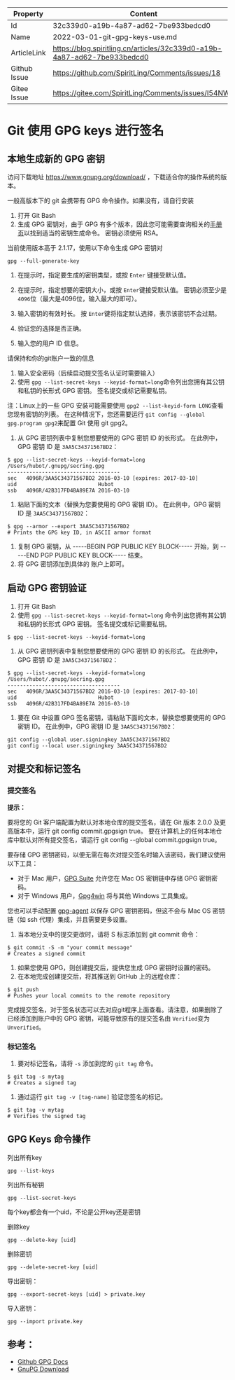 

| Property     | Content                                                      |
| ------------ | ------------------------------------------------------------ |
| Id           | 32c339d0-a19b-4a87-ad62-7be933bedcd0                         |
| Name         | 2022-03-01-git-gpg-keys-use.md                               |
| ArticleLink  | https://blog.spiritling.cn/articles/32c339d0-a19b-4a87-ad62-7be933bedcd0 |
| Github Issue | https://github.com/SpiritLing/Comments/issues/18             |
| Gitee Issue  | https://gitee.com/SpiritLing/Comments/issues/I54NWP          |

# Git 使用 GPG keys 进行签名

## 本地生成新的 GPG 密钥

访问下载地址 https://www.gnupg.org/download/ ，下载适合你的操作系统的版本。

一般高版本下的 git 会携带有 GPG 命令操作。如果没有，请自行安装

1. 打开 Git Bash
2. 生成 GPG 密钥对，由于 GPG 有多个版本，因此您可能需要查询相关的[手册页](https://en.wikipedia.org/wiki/Man_page)以找到适当的密钥生成命令。 密钥必须使用 RSA。

当前使用版本高于 2.1.17，使用以下命令生成 GPG 密钥对

```shell
gpg --full-generate-key
```

1. 在提示时，指定要生成的密钥类型，或按 `Enter` 键接受默认值。
2. 在提示时，指定想要的密钥大小，或按 `Enter`键接受默认值。 密钥必须至少是 `4096`位（最大是4096位，输入最大的即可）。

1. 输入密钥的有效时长。 按 `Enter`键将指定默认选择，表示该密钥不会过期。
2. 验证您的选择是否正确。

1. 输入您的用户 ID 信息。

请保持和你的git账户一致的信息

1. 输入安全密码（后续启动提交签名认证时需要输入）
2. 使用 `gpg --list-secret-keys --keyid-format=long`命令列出您拥有其公钥和私钥的长形式 GPG 密钥。 签名提交或标记需要私钥。

注：Linux上的一些 GPG 安装可能需要使用 `gpg2 --list-keyid-form LONG`查看您现有密钥的列表。 在这种情况下，您还需要运行 `git config --global gpg.program gpg2`来配置 Git 使用 git gpg2。

1. 从 GPG 密钥列表中复制您想要使用的 GPG 密钥 ID 的长形式。 在此例中，GPG 密钥 ID 是 `3AA5C34371567BD2`：

```shell
$ gpg --list-secret-keys --keyid-format=long
/Users/hubot/.gnupg/secring.gpg
------------------------------------
sec   4096R/3AA5C34371567BD2 2016-03-10 [expires: 2017-03-10]
uid                          Hubot 
ssb   4096R/42B317FD4BA89E7A 2016-03-10
```

1. 粘贴下面的文本（替换为您要使用的 GPG 密钥 ID）。 在此例中，GPG 密钥 ID 是 `3AA5C34371567BD2`：

```shell
$ gpg --armor --export 3AA5C34371567BD2
# Prints the GPG key ID, in ASCII armor format
```

1. 复制 GPG 密钥，从 -----BEGIN PGP PUBLIC KEY BLOCK----- 开始，到 -----END PGP PUBLIC KEY BLOCK----- 结束。
2. 将 GPG 密钥添加到具体的 账户上即可。



## 启动 GPG 密钥验证

1. 打开 Git Bash
2. 使用 `gpg --list-secret-keys --keyid-format=long` 命令列出您拥有其公钥和私钥的长形式 GPG 密钥。 签名提交或标记需要私钥。

```shell
$ gpg --list-secret-keys --keyid-format=long
```

1. 从 GPG 密钥列表中复制您想要使用的 GPG 密钥 ID 的长形式。 在此例中，GPG 密钥 ID 是 `3AA5C34371567BD2`：

```shell
$ gpg --list-secret-keys --keyid-format=long
/Users/hubot/.gnupg/secring.gpg
------------------------------------
sec   4096R/3AA5C34371567BD2 2016-03-10 [expires: 2017-03-10]
uid                          Hubot 
ssb   4096R/42B317FD4BA89E7A 2016-03-10
```

1. 要在 Git 中设置 GPG 签名密钥，请粘贴下面的文本，替换您想要使用的 GPG 密钥 ID。 在此例中，GPG 密钥 ID 是 `3AA5C34371567BD2`：

```shell
git config --global user.signingkey 3AA5C34371567BD2
git config --local user.signingkey 3AA5C34371567BD2
```

## 对提交和标记签名

### 提交签名

**提示：**

要将您的 Git 客户端配置为默认对本地仓库的提交签名，请在 Git 版本 2.0.0 及更高版本中，运行 git config commit.gpgsign true。 要在计算机上的任何本地仓库中默认对所有提交签名，请运行 git config --global commit.gpgsign true。

要存储 GPG 密钥密码，以便无需在每次对提交签名时输入该密码，我们建议使用以下工具：

- 对于 Mac 用户，[GPG Suite](https://gpgtools.org/) 允许您在 Mac OS 密钥链中存储 GPG 密钥密码。
- 对于 Windows 用户，[Gpg4win](https://www.gpg4win.org/) 将与其他 Windows 工具集成。

您也可以手动配置 [gpg-agent](http://linux.die.net/man/1/gpg-agent) 以保存 GPG 密钥密码，但这不会与 Mac OS 密钥链（如 ssh 代理）集成，并且需要更多设置。

1. 当本地分支中的提交更改时，请将 S 标志添加到 git commit 命令：

```shell
$ git commit -S -m "your commit message"
# Creates a signed commit
```

1. 如果您使用 GPG，则创建提交后，提供您生成 GPG 密钥时设置的密码。
2. 在本地完成创建提交后，将其推送到 GitHub 上的远程仓库：

```shell
$ git push
# Pushes your local commits to the remote repository
```

完成提交签名，对于签名状态可以去对应git程序上面查看。请注意，如果删除了已经添加到账户中的 GPG 密钥，可能导致原有的提交签名由 `Verified`变为 `Unverified`。



### 标记签名

1. 要对标记签名，请将 `-s` 添加到您的 `git tag` 命令。

```shell
$ git tag -s mytag
# Creates a signed tag
```

1. 通过运行 `git tag -v [tag-name]` 验证您签名的标记。

```shell
$ git tag -v mytag
# Verifies the signed tag
```

## GPG Keys 命令操作

列出所有key

```shell
gpg --list-keys
```

列出所有秘钥

```shell
gpg --list-secret-keys
```

每个key都会有一个uid，不论是公开key还是密钥



删除key

```shell
gpg --delete-key [uid]
```

删除密钥

```shell
gpg --delete-secret-key [uid]
```

导出密钥：

```shell
gpg --export-secret-keys [uid] > private.key
```

导入密钥：

```shell
gpg --import private.key
```

## 参考：

- [Github GPG Docs](https://docs.github.com/cn/authentication/managing-commit-signature-verification/about-commit-signature-verification)
- [GnuPG Download](https://www.gnupg.org/download/)